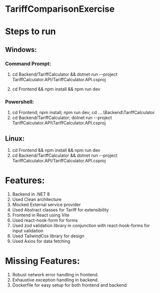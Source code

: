 # TariffComparisonExercise

# Steps to run
## Windows:
### Command Prompt:
1. cd Backend/TariffCalculator && dotnet run --project TariffCalculator.API/TariffCalculator.API.csproj

2. cd Frontend && npm install && npm run dev

### Powershell:
1. cd Frontend; npm install; npm run dev; cd ..\..\Backend\TariffCalculator
2. cd Backend/TariffCalculator; dotnet run --project TariffCalculator.API\TariffCalculator.API.csproj


## Linux:
1. cd Frontend && npm install && npm run dev
2. cd Backend/TariffCalculator && dotnet run --project TariffCalculator.API/TariffCalculator.API.csproj


# Features:
1. Backend in .NET 8
2. Used Clean architecture
3. Mocked External service provider
4. Used Abstract classes for Tariff for extensibility
5. Frontend in React using Vite
6. Used react-hook-form for forms
7. Used zod validation library in conjunction with react-hook-forms for input validation
8. Used TailwindCss library for design
9. Used Axios for data fetching

# Missing Features:
1. Robust network error handling in frontend.
2. Exhaustive exception handling in backend.
3. Dockerfile for easy setup for both frontend and backend
